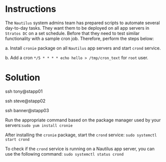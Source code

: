 # Instructions

The `Nautilus` system admins team has prepared scripts to automate several day-to-day tasks. They want them to be deployed on all app servers in `Stratos DC` on a set schedule. Before that they need to test similar functionality with a sample cron job. 
Therefore, perform the steps below:

a. Install `cronie` package on all `Nautilus` app servers and start `crond` service.

b. Add a cron `*/5 * * * * echo hello > /tmp/cron_text` for `root` user.

# Solution

ssh tony@stapp01

ssh steve@stapp02

ssh banner@stapp03

Run the appropriate command based on the package manager used by your servers:`sudo yum install cronie`

After installing the `cronie` package, start the `crond` service: `sudo systemctl start crond`

To check if the `crond` service is running on a Nautilus app server, you can use the following command: `sudo systemctl status crond`
